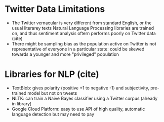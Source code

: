 # Twitter Data Limitations
* The Twitter vernacular is very different from standard English, or the usual literarey texts Natural Language Processing libraries are trained on, 
and thus sentiment analysis oftern performs poorly on Twitter data (cite)
* There might be sampling bias as the population active on Twitter is not representative of everyone in a particular state: could be skewed towards a younger and more "privileged" population

# Libraries for NLP (cite)
* TextBlob: gives polarity (positive +1 to negative -1) and subjectivity, pre-trained model but not on tweets
* NLTK: can train a Naive Bayes classifier using a Twitter corpus (already in library)
* Google Cloud Platform: easy to use API of high quality, automatic language detection but may need to pay
